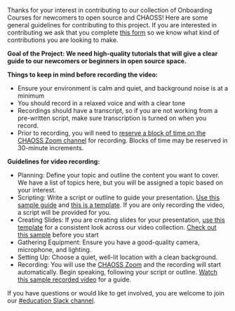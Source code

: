 Thanks for your interest in contributing to our collection of Onboarding Courses for newcomers to open source and CHAOSS! 
Here are some general guidelines for contributing to this project. If you are interested in contributing we ask that you complete [this form](https://docs.google.com/forms/d/e/1FAIpQLScm7C8dkYbo7to1Ex3_V0H9UG4SwY3eBICo5oJ7pjw3ug8_OQ/viewform) so we know what kind of contributions you are looking to make. 

**Goal of the Project: We need high-quality tutorials that will give a clear guide to our newcomers or beginners in open source space.**

**Things to keep in mind before recording the video:**
 - Ensure your environment is calm and quiet, and background noise is at a minimum
 - You should record in a relaxed voice and with a clear tone
 - Recordings should have a transcript, so if you are not working from a pre-written script, make sure transcription is turned on when you record.
 - Prior to recording, you will need to [reserve a block of time on the CHAOSS Zoom channel](https://calendar.google.com/calendar/u/0/appointments/schedules/AcZssZ0cfidJRNCmYcfleLaIHPdeM4udps9EaTjhK02QKOGP8sLxRGo1XTxmr6l2C3ubItiI_U7Zlo-4) for recording. Blocks of time may be reserved in 30-minute increments. 
   
**Guidelines for video recording:**

- Planning: Define your topic and outline the content you want to cover. We have a list of topics here, but you will be assigned a topic based on your interest.
- Scripting: Write a script or outline to guide your presentation. [Use this sample guide](https://docs.google.com/document/d/1xl5Mi0YKTF-hr44Wf7TK3Zv5bKARw_eY6PERx2YVr0M/edit) and [this is a template](https://docs.google.com/document/d/1jIee4PRQsjF4_nDBxNOcbAxeQ1WA0w5HKOlRc3wdR34/edit). If you are only recording the video, a script will be provided for you.
- Creating Slides: If you are creating slides for your presentation, [use this template](https://docs.google.com/presentation/d/1eJDeGemnN39kZuALHHPIKUfEE8Kvnx6yhTestbfXo4c/edit) for a consistent look across our video collection. [Check out this sample](https://docs.google.com/presentation/d/1yRONCzo0hP0xl-K-5ZDmeM_4wX7xHosZcc6dQic1gJ8/preview) before you start
- Gathering Equipment: Ensure you have a good-quality camera, microphone, and lighting.
- Setting Up: Choose a quiet, well-lit location with a clean background.
- Recording: You will use the [CHAOSS Zoom](https://zoom.us/my/chaoss) and the recording will start automatically. Begin speaking, following your script or outline. [Watch this sample recorded video](https://zoom.us/rec/share/JAzEpdmirE0vHWNKnvvffH-SXwP1oB1tfKmFkx4lkxFnvstgFTXCEEsHvPKBr4-V.WZ4NAVJeVxAkdnGF) for a guide.

If you have questions or would like to get involved, you are welcome to join our [#education Slack channel](https://chaoss-workspace.slack.com/archives/C05J8JVLMAB). 
